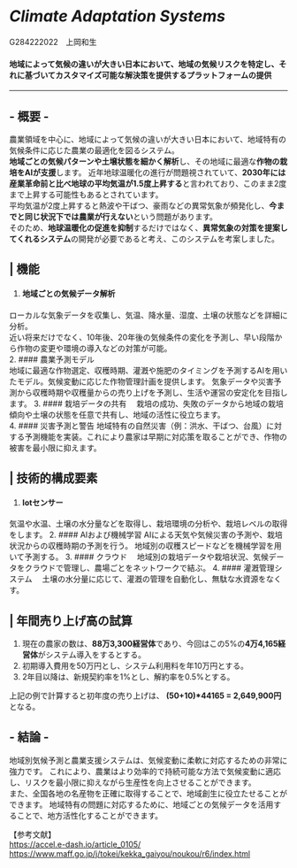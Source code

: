 # ***Climate Adaptation Systems***
G284222022　上岡和生
#### **地域によって気候の違いが大きい日本において、地域の気候リスクを特定し、それに基づいてカスタマイズ可能な解決策を提供するプラットフォームの提供**
***
## - 概要 -
農業領域を中心に、地域によって気候の違いが大きい日本において、地域特有の気候条件に応じた農業の最適化を図るシステム。<br>
**地域ごとの気候パターンや土壌状態を細かく解析**し、その地域に最適な**作物の栽培をAIが支援**します。
近年地球温暖化の進行が問題視されていて、**2030年には産業革命前と比べ地球の平均気温が1.5度上昇する**と言われており、このまま2度まで上昇する可能性もあるとされています。<br>
平均気温が2度上昇すると熱波や干ばつ、豪雨などの異常気象が頻発化し、**今までと同じ状況下では農業が行えない**という問題があります。<br>
そのため、**地球温暖化の促進を抑制**するだけではなく、**異常気象の対策を提案してくれるシステム**の開発が必要であると考え、このシステムを考案しました。


## | 機能 <br>
1. #### 地域ごとの気候データ解析 <br>
 ローカルな気象データを収集し、気温、降水量、湿度、土壌の状態などを詳細に分析。<br>
 近い将来だけでなく、10年後、20年後の気候条件の変化を予測し、早い段階から作物の変更や環境の導入などの対策が可能。<br>
2. #### 農業予測モデル <br>
  地域に最適な作物選定、収穫時期、灌漑や施肥のタイミングを予測するAIを用いたモデル。気候変動に応じた作物管理計画を提供します。
  気象データや災害予測から収穫時期や収穫量からの売り上げを予測し、生活や運営の安定化を目指します。
3. #### 栽培データの共有
　栽培の成功、失敗のデータから地域の栽培傾向や土壌の状態を任意で共有し、地域の活性に役立ちます。  
4. #### 災害予測と警告
  地域特有の自然災害（例：洪水、干ばつ、台風）に対する予測機能を実装。これにより農家は早期に対応策を取ることができ、作物の被害を最小限に抑えます。

## | 技術的構成要素
1. #### Iotセンサー
  気温や水温、土壌の水分量などを取得し、栽培環境の分析や、栽培レベルの取得をします。
2. #### AIおよび機械学習
  AIによる天気や気候災害の予測や、栽培状況からの収穫時期の予測を行う。
  地域別の収穫スピードなどを機械学習を用いて予測する。
3. #### クラウド
　地域別の栽培データや栽培状況、気候データをクラウドで管理し、農場ごとをネットワークで結ぶ。
4. #### 灌漑管理システム
　土壌の水分量に応じて、灌漑の管理を自動化し、無駄な水資源をなくす。

## | 年間売り上げ高の試算
1. 現在の農家の数は、**88万3,300経営体**であり、今回はこの5%の**4万4,165経営体**がシステム導入をするとする。
2. 初期導入費用を50万円とし、システム利用料を年10万円とする。
3. 2年目以降は、新規契約率を1%とし、解約率を0.5%とする。<br>

上記の例で計算すると初年度の売り上げは、 **(50+10)*44165 = 2,649,900円**となる。

## - 結論 -
地域別気候予測と農業支援システムは、気候変動に柔軟に対応するための非常に強力です。
これにより、農業はより効率的で持続可能な方法で気候変動に適応し、リスクを最小限に抑えながら生産性を向上させることができます。<br>
また、全国各地の名産物を正確に取得することで、地域創生に役立たせることができます。
地域特有の問題に対応するために、地域ごとの気候データを活用することで、地方活性化することができます。

【参考文献】<br>
https://accel.e-dash.io/article_0105/
https://www.maff.go.jp/j/tokei/kekka_gaiyou/noukou/r6/index.html
